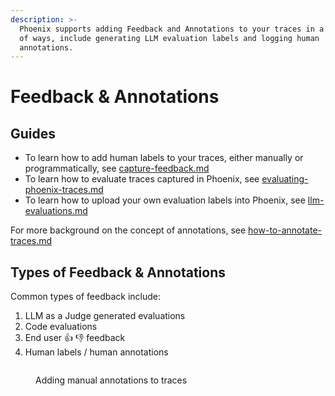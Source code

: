 ```yaml
---
description: >-
  Phoenix supports adding Feedback and Annotations to your traces in a variety
  of ways, include generating LLM evaluation labels and logging human
  annotations.
---
```


# Feedback & Annotations

## Guides

* To learn how to add human labels to your traces, either manually or programmatically, see [capture-feedback.md](capture-feedback.md "mention")
* To learn how to evaluate traces captured in Phoenix, see [evaluating-phoenix-traces.md](evaluating-phoenix-traces.md "mention")
* To learn how to upload your own evaluation labels into Phoenix, see [llm-evaluations.md](llm-evaluations.md "mention")

For more background on the concept of annotations, see [how-to-annotate-traces.md](../../features-tracing/how-to-annotate-traces.md "mention")

## Types of Feedback & Annotations

Common types of feedback include:

1. LLM as a Judge generated evaluations
2. Code evaluations
3. End user :thumbsup: :thumbsdown: feedback
4. Human labels / human annotations

<figure><img src="https://storage.googleapis.com/arize-assets/phoenix/assets/images/annotation_flow.gif" alt=""><figcaption><p>Adding manual annotations to traces</p></figcaption></figure>
